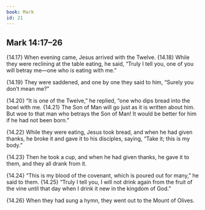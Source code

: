 ```yaml
---
book: Mark
id: 21
---
```


## Mark 14:17–26

{14.17} When evening came, Jesus arrived with the Twelve. {14.18} While they were reclining at the table eating, he said, “Truly I tell you, one of you will betray me—one who is eating with me.”

{14.19} They were saddened, and one by one they said to him, “Surely you don’t mean me?”

{14.20} “It is one of the Twelve,” he replied, “one who dips bread into the bowl with me. {14.21} The Son of Man will go just as it is written about him. But woe to that man who betrays the Son of Man! It would be better for him if he had not been born.”

{14.22} While they were eating, Jesus took bread, and when he had given thanks, he broke it and gave it to his disciples, saying, “Take it; this is my body.”

{14.23} Then he took a cup, and when he had given thanks, he gave it to them, and they all drank from it.

{14.24} “This is my blood of the covenant, which is poured out for many,” he said to them. {14.25} “Truly I tell you, I will not drink again from the fruit of the vine until that day when I drink it new in the kingdom of God.”

{14.26} When they had sung a hymn, they went out to the Mount of Olives.


